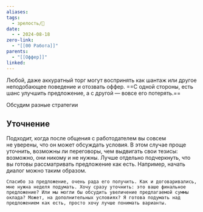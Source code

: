 ```yaml
---
aliases: 
tags:
  - зрелость/🌱
date:
  - - 2024-08-18
zero-link:
  - "[[00 Работа]]"
parents:
  - "[[Оффер]]"
linked:
---
```

Любой, даже аккуратный торг могут воспринять как шантаж или другое неподобающее поведение и отозвать оффер. ==С одной стороны, есть шанс улучшить предложение, а с другой — вовсе его потерять.==

Обсудим разные стратегии
## Уточнение
Подходит, когда после общения с работодателем вы совсем не уверены, что он может обсуждать условия. В этом случае проще уточнить, возможны ли переговоры, чем выдвигать свои тезисы: возможно, они никому и не нужны. Лучше отдельно подчеркнуть, что вы готовы рассматривать предложение как есть. Например, начать диалог можно таким образом.

```text
Спасибо за предложение, очень рада его получить. Как и договаривались, мне нужна неделя подумать. Хочу сразу уточнить: это ваше финальное предложение? Или мы могли бы обсудить увеличение предлагаемой суммы оклада? Может, на дополнительных условиях? Я готова подумать над предложением как есть, просто хочу лучше понимать варианты.
```
